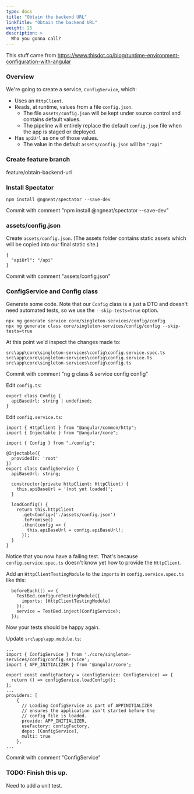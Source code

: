 ```yaml
---
type: docs
title: "Obtain the backend URL"
linkTitle: "Obtain the backend URL"
weight: 25
description: >
  Who you gonna call?
---
```


This stuff came from https://www.thisdot.co/blog/runtime-environment-configuration-with-angular

### Overview

We're going to create a service, `ConfigService`, which:
- Uses an `HttpClient`.
- Reads, at runtime, values from a file `config.json`.
  - The file `assets/config.json` will be kept under source control and contains default values.
  - The pipeline will entirely replace the default `config.json` file when the app is staged or deployed.
- Has `apiUrl` as one of those values.
  - The value in the default `assets/config.json` will be `"/api"`

### Create feature branch

feature/obtain-backend-url

### Install Spectator

~~~
npm install @ngneat/spectator --save-dev
~~~

Commit with comment "npm install @ngneat/spectator --save-dev"

### assets/config.json

Create `assets/config.json`. (The assets folder contains static assets which will be copied 
into our final static site.)
~~~
{
  "apiUrl": "/api"
}
~~~

Commit with comment "assets/config.json"

### ConfigService and Config class

Generate some code. Note that our `Config` class is a just a DTO and doesn't need
automated tests, so we use the `--skip-tests=true` option.

~~~
npx ng generate service core/singleton-services/config/config
npx ng generate class core/singleton-services/config/config --skip-tests=true
~~~

At this point we'd inspect the changes made to:

~~~
src\app\core\singleton-services\config\config.service.spec.ts
src\app\core\singleton-services\config\config.service.ts
src\app\core\singleton-services\config\config.ts
~~~

Commit with comment "ng g class & service config config"

Edit `config.ts`:
~~~
export class Config {
  apiBaseUrl: string | undefined;
}
~~~

Edit `config.service.ts`:

~~~
import { HttpClient } from "@angular/common/http";
import { Injectable } from "@angular/core";

import { Config } from "./config";

@Injectable({
  providedIn: 'root'
})
export class ConfigService {
  apiBaseUrl: string;

  constructor(private httpClient: HttpClient) {
    this.apiBaseUrl = '(not yet loaded)';
  }

  loadConfig() {
    return this.httpClient
      .get<Config>('./assets/config.json')
      .toPromise()
      .then(config => {
        this.apiBaseUrl = config.apiBaseUrl!;
      });
  }
}
~~~

Notice that you now have a failing test. That's because `config.service.spec.ts`
doesn't know yet how to provide the `HttpClient`.

Add an `HttpClientTestingModule` to the `imports` in `config.service.spec.ts` like this:
~~~
  beforeEach(() => {
    TestBed.configureTestingModule({
      imports: [HttpClientTestingModule]
    });
    service = TestBed.inject(ConfigService);
  });
~~~

Now your tests should be happy again.

Update `src\app\app.module.ts`:

~~~
...
import { ConfigService } from './core/singleton-services/config/config.service';
import { APP_INITIALIZER } from '@angular/core';

export const configFactory = (configService: ConfigService) => {
  return () => configService.loadConfig();
};
...
providers: [
    {
      // Loading ConfigService as part of APPINITIALIZER
      // ensures the application isn't started before the
      // config file is loaded.
      provide: APP_INITIALIZER,
      useFactory: configFactory,
      deps: [ConfigService],
      multi: true
    },
...
~~~

Commit with comment "ConfigService"

### TODO: Finish this up.

Need to add a unit test.

